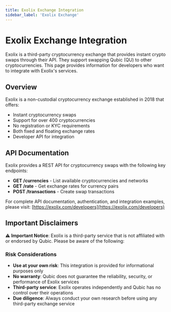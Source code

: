 ```yaml
---
title: Exolix Exchange Integration
sidebar_label: 'Exolix Exchange'
---
```


# Exolix Exchange Integration

Exolix is a third-party cryptocurrency exchange that provides instant crypto swaps through their API. They support swapping Qubic (QU) to other cryptocurrencies. This page provides information for developers who want to integrate with Exolix's services.

## Overview

Exolix is a non-custodial cryptocurrency exchange established in 2018 that offers:
- Instant cryptocurrency swaps
- Support for over 400 cryptocurrencies
- No registration or KYC requirements
- Both fixed and floating exchange rates
- Developer API for integration

## API Documentation

Exolix provides a REST API for cryptocurrency swaps with the following key endpoints:

- **GET /currencies** - List available cryptocurrencies and networks
- **GET /rate** - Get exchange rates for currency pairs
- **POST /transactions** - Create swap transactions

For complete API documentation, authentication, and integration examples, please visit: [https://exolix.com/developers](https://exolix.com/developers)

## Important Disclaimers

⚠️ **Important Notice**: Exolix is a third-party service that is not affiliated with or endorsed by Qubic. Please be aware of the following:

### Risk Considerations
- **Use at your own risk**: This integration is provided for informational purposes only
- **No warranty**: Qubic does not guarantee the reliability, security, or performance of Exolix services
- **Third-party service**: Exolix operates independently and Qubic has no control over their operations
- **Due diligence**: Always conduct your own research before using any third-party exchange service
